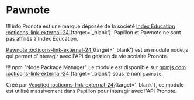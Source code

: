 # Pawnote

!!! info
    Pronote est une marque déposée de la société [Index Éducation :octicons-link-external-24:](https://www.index-education.com/){target='_blank'}. Papillon et Pawnote ne sont pas affiliés à Index Éducation. 

[Pawnote :octicons-link-external-24:](https://github.com/Vexcited/Pawnote){target='_blank'} est un module node.js qui permet d'interagir avec l'API de gestion de vie scolaire Pronote.

!!! npm "Node Package Manager"
    Le module est disponible sur [npmjs.com :octicons-link-external-24:](https://www.npmjs.com/package/pawnote){target='_blank'} sous le nom `pawnote`.

Créé par [Vexcited :octicons-link-external-24:](https://github.com/Vexcited){target='_blank'}, ce module est utilisé massivement dans Papillon pour interagir avec l'API Pronote.